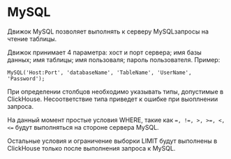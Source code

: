 <a name="table_engines-mysql"></a>

# MySQL

Движок MySQL позволяет выполнять к серверу MySQLзапросы на чтение таблицы.

Движок принимает 4 параметра: хост и порт сервера; имя базы данных; имя таблицы; имя пользоваля; пароль пользователя. Пример:

```text
MySQL('Host:Port', 'databaseName', 'TableName', 'UserName', 'Password');
```

При определении столбцов необходимо указывать типы, допустимые в ClickHouse. Несоответствие типа приведет к ошибке при выоплнении запроса.

На данный момент простые условия WHERE, такие как ```=, !=, >, >=, <, <=``` будут выполняться на стороне сервера MySQL.

Остальные условия и ограничение выборки LIMIT будут выполнены в ClickHouse только после выполнения запроса к MySQL.
